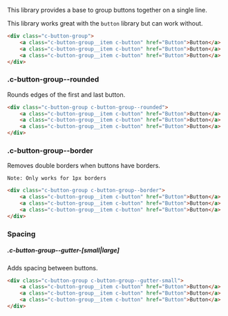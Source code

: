 <p class="u-text-emphasize">This library provides a base to group buttons together on a single line.</p>

This library works great with the `button` library but can work without.

```html
<div class="c-button-group">
	<a class="c-button-group__item c-button" href="Button">Button</a>
	<a class="c-button-group__item c-button" href="Button">Button</a>
	<a class="c-button-group__item c-button" href="Button">Button</a>
</div>  
```

### .c-button-group--rounded

Rounds edges of the first and last button.

```html
<div class="c-button-group c-button-group--rounded">
	<a class="c-button-group__item c-button" href="Button">Button</a>
	<a class="c-button-group__item c-button" href="Button">Button</a>
	<a class="c-button-group__item c-button" href="Button">Button</a>
</div>
```

### .c-button-group--border

Removes double borders when buttons have borders.

`Note: Only works for 1px borders`

```html
<div class="c-button-group c-button-group--border">
	<a class="c-button-group__item c-button" href="Button">Button</a>
	<a class="c-button-group__item c-button" href="Button">Button</a>
	<a class="c-button-group__item c-button" href="Button">Button</a>
</div>
```

### Spacing

##### .c-button-group--gutter-[small|large]

Adds spacing between buttons.

```html
<div class="c-button-group c-button-group--gutter-small">
	<a class="c-button-group__item c-button" href="Button">Button</a>
	<a class="c-button-group__item c-button" href="Button">Button</a>
	<a class="c-button-group__item c-button" href="Button">Button</a>
</div>
```